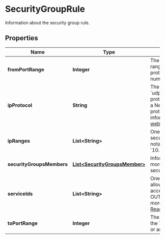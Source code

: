 

# SecurityGroupRule

Information about the security group rule.

## Properties

| Name | Type | Description | Notes |
|------------ | ------------- | ------------- | -------------|
|**fromPortRange** | **Integer** | The beginning of the port range for the TCP and UDP protocols, or an ICMP type number. |  [optional] |
|**ipProtocol** | **String** | The IP protocol name (&#x60;tcp&#x60;, &#x60;udp&#x60;, &#x60;icmp&#x60;, or &#x60;-1&#x60; for all protocols). By default, &#x60;-1&#x60;. In a Net, this can also be an IP protocol number. For more information, see the [IANA.org website](https://www.iana.org/assignments/protocol-numbers/protocol-numbers.xhtml). |  [optional] |
|**ipRanges** | **List&lt;String&gt;** | One or more IP ranges for the security group rules, in CIDR notation (for example, &#x60;10.0.0.0/16&#x60;). |  [optional] |
|**securityGroupsMembers** | [**List&lt;SecurityGroupsMember&gt;**](SecurityGroupsMember.md) | Information about one or more source or destination security groups. |  [optional] |
|**serviceIds** | **List&lt;String&gt;** | One or more service IDs to allow traffic from a Net to access the corresponding OUTSCALE services. For more information, see [ReadNetAccessPointServices](#readnetaccesspointservices). |  [optional] |
|**toPortRange** | **Integer** | The end of the port range for the TCP and UDP protocols, or an ICMP code number. |  [optional] |




